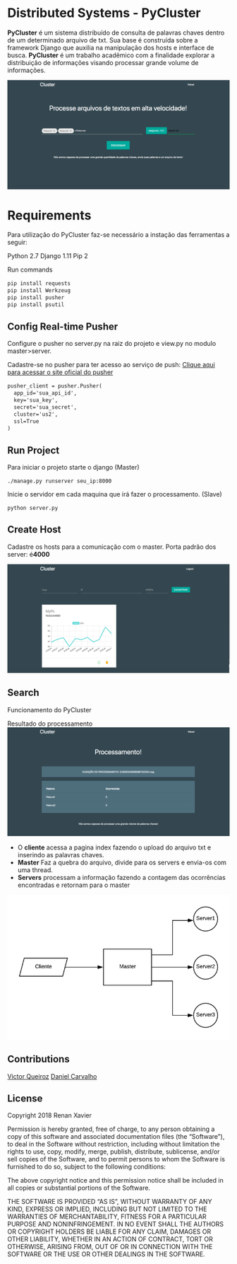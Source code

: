 # Distributed Systems - PyCluster


**PyCluster** é um sistema distribuído de consulta de palavras chaves dentro de um determinado arquivo de txt. Sua base é construída sobre a framework Django que auxilia na manipulação dos hosts e interface de busca. 
**PyCluster** é um trabalho acadêmico com a finalidade explorar a distribuição de informações visando processar grande volume de informações.

![enter image description here](https://raw.githubusercontent.com/renanxavierdev/pycluster/master/img/home.png)

# Requirements

Para utilização do PyCluster faz-se necessário a instação das ferramentas a seguir:

Python 2.7
Django 1.11
Pip 2

Run commands

    pip install requests
    pip install Werkzeug
    pip install pusher
    pip install psutil

## Config Real-time Pusher

Configure o pusher no server.py na raiz do projeto e view.py no modulo master>server.

Cadastre-se no pusher para ter acesso ao serviço de push:
[Clique aqui para acessar o site oficial do pusher](https://pusher.com)

    pusher_client = pusher.Pusher(
      app_id='sua_api_id',
      key='sua_key',
      secret='sua_secret',
      cluster='us2',
      ssl=True
    )


## Run Project

Para iniciar o projeto starte o django (Master)

    ./manage.py runserver seu_ip:8000

Inicie o servidor em cada maquina que irá fazer o processamento. (Slave)

    python server.py


## Create Host
Cadastre os hosts para a comunicação com o master. Porta padrão dos server: é**4000**

![enter image description here](https://github.com/renanxavierdev/pycluster/raw/master/img/Dashboard.png)

## Search
Funcionamento do PyCluster

Resultado do processamento
![Busca](https://github.com/renanxavierdev/pycluster/raw/master/img/search.png)

 - O **cliente** acessa a pagina index fazendo o upload do arquivo txt e inserindo as palavras chaves.
 - **Master** Faz a quebra do arquivo, divide para os servers e envia-os com uma thread.
 - **Servers** processam a informação fazendo a contagem das ocorrências encontradas e retornam para o master


![Diagrama](https://github.com/renanxavierdev/pycluster/raw/master/img/diagram.png)


## Contributions

[Victor Queiroz](https://github.com/Victor-Queiroz)
[Daniel Carvalho](http://github.com/danielcarv)

## License

Copyright 2018 Renan Xavier

Permission is hereby granted, free of charge, to any person obtaining a copy of this software and associated documentation files (the “Software”), to deal in the Software without restriction, including without limitation the rights to use, copy, modify, merge, publish, distribute, sublicense, and/or sell copies of the Software, and to permit persons to whom the Software is furnished to do so, subject to the following conditions:

The above copyright notice and this permission notice shall be included in all copies or substantial portions of the Software.

THE SOFTWARE IS PROVIDED “AS IS”, WITHOUT WARRANTY OF ANY KIND, EXPRESS OR IMPLIED, INCLUDING BUT NOT LIMITED TO THE WARRANTIES OF MERCHANTABILITY, FITNESS FOR A PARTICULAR PURPOSE AND NONINFRINGEMENT. IN NO EVENT SHALL THE AUTHORS OR COPYRIGHT HOLDERS BE LIABLE FOR ANY CLAIM, DAMAGES OR OTHER LIABILITY, WHETHER IN AN ACTION OF CONTRACT, TORT OR OTHERWISE, ARISING FROM, OUT OF OR IN CONNECTION WITH THE SOFTWARE OR THE USE OR OTHER DEALINGS IN THE SOFTWARE.
